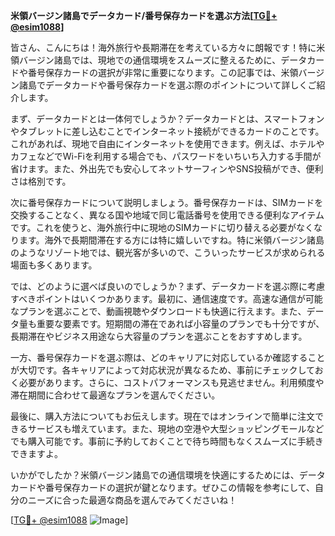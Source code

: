 **米領バージン諸島でデータカード/番号保存カードを選ぶ方法[[TG💪+ @esim1088](https://t.me/s/esim1088)]**

皆さん、こんにちは！海外旅行や長期滞在を考えている方々に朗報です！特に米領バージン諸島では、現地での通信環境をスムーズに整えるために、データカードや番号保存カードの選択が非常に重要になります。この記事では、米領バージン諸島でデータカードや番号保存カードを選ぶ際のポイントについて詳しくご紹介します。

まず、データカードとは一体何でしょうか？データカードとは、スマートフォンやタブレットに差し込むことでインターネット接続ができるカードのことです。これがあれば、現地で自由にインターネットを使用できます。例えば、ホテルやカフェなどでWi-Fiを利用する場合でも、パスワードをいちいち入力する手間が省けます。また、外出先でも安心してネットサーフィンやSNS投稿ができ、便利さは格別です。

次に番号保存カードについて説明しましょう。番号保存カードは、SIMカードを交換することなく、異なる国や地域で同じ電話番号を使用できる便利なアイテムです。これを使うと、海外旅行中に現地のSIMカードに切り替える必要がなくなります。海外で長期間滞在する方には特に嬉しいですね。特に米領バージン諸島のようなリゾート地では、観光客が多いので、こういったサービスが求められる場面も多くあります。

では、どのように選べば良いのでしょうか？まず、データカードを選ぶ際に考慮すべきポイントはいくつかあります。最初に、通信速度です。高速な通信が可能なプランを選ぶことで、動画視聴やダウンロードも快適に行えます。また、データ量も重要な要素です。短期間の滞在であれば小容量のプランでも十分ですが、長期滞在やビジネス用途なら大容量のプランを選ぶことをおすすめします。

一方、番号保存カードを選ぶ際は、どのキャリアに対応しているか確認することが大切です。各キャリアによって対応状況が異なるため、事前にチェックしておく必要があります。さらに、コストパフォーマンスも見逃せません。利用頻度や滞在期間に合わせて最適なプランを選んでください。

最後に、購入方法についてもお伝えします。現在ではオンラインで簡単に注文できるサービスも増えています。また、現地の空港や大型ショッピングモールなどでも購入可能です。事前に予約しておくことで待ち時間もなくスムーズに手続きできますよ。

いかがでしたか？米領バージン諸島での通信環境を快適にするためには、データカードや番号保存カードの選択が鍵となります。ぜひこの情報を参考にして、自分のニーズに合った最適な商品を選んでみてくださいね！

[[TG💪+ @esim1088](https://t.me/s/esim1088) ![Image](https://i.postimg.cc/Y0z9fWf4/image.png)]